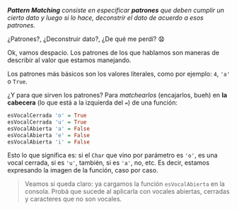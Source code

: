 _**Pattern Matching** consiste en especificar **patrones** que deben cumplir un cierto dato y luego si lo hace, deconstrir el dato de acuerdo a esos patrones._

¿Patrones?, ¿Deconstruir dato?, ¿De qué me perdí? :anguished:

Ok, vamos despacio. Los patrones de los que hablamos son maneras de describir al valor que estamos manejando.

Los patrones más básicos son los valores literales, como por ejemplo: `4`, `'a'` o `True`.
 
¿Y para que sirven los patrones? Para _matchearlos_ (encajarlos, bueh) en **la cabecera** (lo que está a la izquierda del `=`) de una función: 

```haskell
esVocalCerrada 'o' = True
esVocalCerrada 'u' = True
esVocalAbierta 'a' = False
esVocalAbierta 'e' = False
esVocalAbierta 'i' = False
```

Esto lo que significa es: si el `Char` que vino por parámetro es `'o'`, es una vocal cerrada, si es `'u'`, también, si es `'a'`, no, etc.  Es decir, estamos expresando la imagen de la función, caso por caso. 

> Veamos si queda claro: ya cargamos la función `esVocalAbierta` en la consola. Probá que sucede al aplicarla con vocales abiertas, cerradas y caracteres que no son vocales. 






